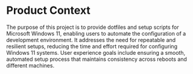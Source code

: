 # Product Context

The purpose of this project is to provide dotfiles and setup scripts for Microsoft Windows 11, enabling users to automate the configuration of a development environment. It addresses the need for repeatable and resilient setups, reducing the time and effort required for configuring Windows 11 systems. User experience goals include ensuring a smooth, automated setup process that maintains consistency across reboots and different machines.
